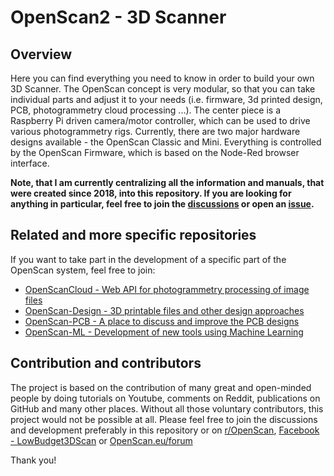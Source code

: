 # OpenScan2 - 3D Scanner

## Overview
Here you can find everything you need to know in order to build your own 3D Scanner. The OpenScan concept is very modular, so that you can take individual parts and adjust it to your needs (i.e. firmware, 3d printed design, PCB, photogrammetry cloud processing ...). The center piece is a Raspberry Pi driven camera/motor controller, which can be used to drive various photogrammetry rigs. Currently, there are two major hardware designs available - the OpenScan Classic and Mini. Everything is controlled by the OpenScan Firmware, which is based on the Node-Red browser interface.

**Note, that I am currently centralizing all the information and manuals, that were created since 2018, into this repository. If you are looking for anything in particular, feel free to join the [discussions](https://github.com/OpenScanEu/OpenScan2/discussions) or open an [issue](https://github.com/OpenScanEu/OpenScan2/issues).**

## Related and more specific repositories

If you want to take part in the development of a specific part of the OpenScan system, feel free to join:

* [OpenScanCloud - Web API for photogrammetry processing of image files](https://github.com/OpenScanEu/OpenScanCloud)
* [OpenScan-Design - 3D printable files and other design approaches](https://github.com/OpenScanEu/OpenScan-Design)
* [OpenScan-PCB - A place to discuss and improve the PCB designs](https://github.com/OpenScanEu/OpenScan-PCB)
* [OpenScan-ML - Development of new tools using Machine Learning](https://github.com/OpenScanEu/OpenScan-ML)

## Contribution and contributors

The project is based on the contribution of many great and open-minded people by doing tutorials on Youtube, comments on Reddit, publications on GitHub and many other places. Without all those voluntary contributors, this project would not be possible at all. Please feel free to join the discussions and development preferably in this repository or on [r/OpenScan](https://www.reddit.com/r/OpenScan/), [Facebook - LowBudget3DScan](https://www.facebook.com/groups/142108429832711) or [OpenScan.eu/forum](https://openscan.eu/forum)

Thank you!
